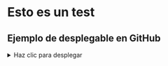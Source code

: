 # Esto es un test 

## Ejemplo de desplegable en GitHub

<details>
  <summary>Haz clic para desplegar</summary>
  <p>Este es el contenido del desplegable.</p>
</details>
